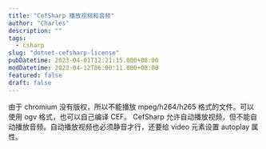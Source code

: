 ```yaml
---
title: "CefSharp 播放视频和音频"
author: "Charles"
description: ""
tags:
  - csharp
slug: "dotnet-cefsharp-license"
pubDatetime: 2023-04-01T12:21:15.000+08:00
modDatetime: 2023-04-12T06:00:11.000+08:00
featured: false
draft: false
---
```


由于 chromium 没有版权，所以不能播放 mpeg/h264/h265 格式的文件。可以使用 ogv 格式，也可以自己编译 CEF。
CefSharp 允许自动播放视频，但不能自动播放音频。自动播放视频也必须静音才行，还要给 video 元素设置 autoplay 属性。
